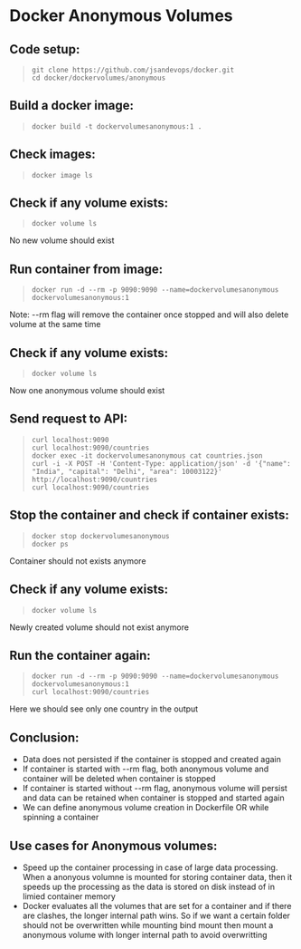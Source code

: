 # Docker Anonymous Volumes

## Code setup:

> ` git clone https://github.com/jsandevops/docker.git `  
> ` cd docker/dockervolumes/anonymous `  

## Build a docker image:  
> ` docker build -t dockervolumesanonymous:1 . `  
  
## Check images:
> ` docker image ls `  

## Check if any volume exists:
> ` docker volume ls `  

No new volume should exist

## Run container from image:
> ` docker run -d --rm -p 9090:9090 --name=dockervolumesanonymous dockervolumesanonymous:1 `  

Note: --rm flag will remove the container once stopped and will also delete volume at the same time

## Check if any volume exists:
> ` docker volume ls `  

Now one anonymous volume should exist

## Send request to API:
> ` curl localhost:9090 `  
> ` curl localhost:9090/countries `  
> ` docker exec -it dockervolumesanonymous cat countries.json `  
> ` curl -i -X POST -H 'Content-Type: application/json' -d '{"name": "India", "capital": "Delhi", "area": 10003122}' http://localhost:9090/countries `  
> ` curl localhost:9090/countries `  

## Stop the container and check if container exists:
> ` docker stop dockervolumesanonymous `  
> ` docker ps `  

Container should not exists anymore

## Check if any volume exists:
> ` docker volume ls `  

Newly created volume should not exist anymore

## Run the container again:
> ` docker run -d --rm -p 9090:9090 --name=dockervolumesanonymous dockervolumesanonymous:1 `  
> ` curl localhost:9090/countries `  

Here we should see only one country in the output

## **Conclusion:**
- Data does not persisted if the container is stopped and created again  
- If container is started with --rm flag, both anonymous volume and container will be deleted when container is stopped  
- If container is started without --rm flag, anonymous volume will persist and data can be retained when container is stopped and started again
- We can define anonymous volume creation in Dockerfile OR while spinning a container

## Use cases for Anonymous volumes:
- Speed up the container processing in case of large data processing. When a anonyous volumne is mounted for storing container data, then it speeds up the processing as the data is stored on disk instead of in limied container memory  
- Docker evaluates all the volumes that are set for a container and if there are clashes, the longer internal path wins. So if we want a certain folder should not be overwritten while mounting bind mount then mount a anonymous volume with longer internal path to avoid overwritting
